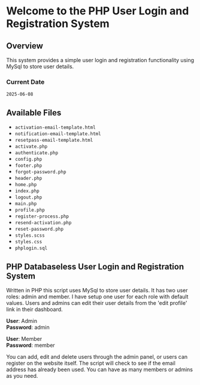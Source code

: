 # Welcome to the PHP User Login and Registration System
## Overview

This system provides a simple user login and registration functionality using MySql to store user details.

### Current Date
`2025-06-08`

## Available Files
- `activation-email-template.html`
- `notification-email-template.html`
- `resetpass-email-template.html`
- `activate.php`
- `authenticate.php`
- `config.php`
- `footer.php`
- `forgot-password.php`
- `header.php`
- `home.php`
- `index.php`
- `logout.php`
- `main.php`
- `profile.php`
- `register-process.php`
- `resend-activation.php`
- `reset-password.php`
- `styles.scss`
- `styles.css`
- `phplogin.sql`

## PHP Databaseless User Login and Registration System

Written in PHP this script uses MySql to store user details. It has two user roles: admin and member.
I have setup one user for each role with default values. Users and admins can edit their user 
details from the 'edit profile' link in their dashboard.

**User**: Admin\
**Password**: admin

**User**: Member\
**Password**: member

You can add, edit and delete users through the admin panel, or users can register on the website itself.
The script will check to see if the email address has already been used. You can have as many members or admins as you need.